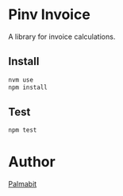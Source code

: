 # Pinv Invoice

A library for invoice calculations.

## Install

```bash
nvm use
npm install
```

## Test

```bash
npm test
```

# Author

[Palmabit](https://www.palmabit.com)
